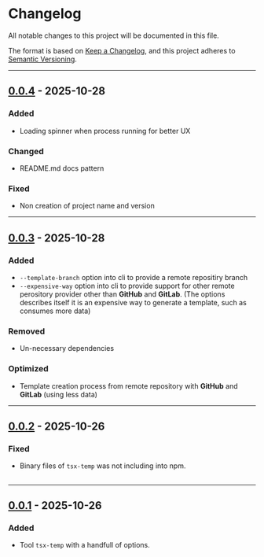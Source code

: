 # Changelog

All notable changes to this project will be documented in this file.

The format is based on [Keep a Changelog](https://keepachangelog.com/en/1.1.0/),
and this project adheres to [Semantic Versioning](https://semver.org/spec/v2.0.0.html).

<!-- ## [Unreleased] - 2025-10-26
### Added
### Removed
### Optimized
### Fixed
### Changed
[Unreleased]: https://github.com/nirvikpurkait/tsp-temp/compare/v0.0.3...Unreleased -->
<!-- ________________________________________________ -->

---

## [0.0.4] - 2025-10-28

### Added

- Loading spinner when process running for better UX

### Changed

- README.md docs pattern

[0.0.4]: https://github.com/nirvikpurkait/tsp-temp/compare/v0.0.3...0.0.4

### Fixed

- Non creation of project name and version

---

## [0.0.3] - 2025-10-28

[0.0.3]: https://github.com/nirvikpurkait/tsp-temp/compare/v0.0.2...0.0.3

### Added

- `--template-branch` option into cli to provide a remote repositiry branch
- `--expensive-way` option into cli to provide support for other remote perository provider other than **GitHub** and **GitLab**. (The options describes itself it is an expensive way to generate a template, such as consumes more data)

### Removed

- Un-necessary dependencies

### Optimized

- Template creation process from remote repository with **GitHub** and **GitLab** (using less data)

<!-- ________________________________________________ -->

---

## [0.0.2] - 2025-10-26

[0.0.2]: https://github.com/nirvikpurkait/tsp-temp/compare/v0.0.1...v0.0.2

### Fixed

- Binary files of `tsx-temp` was not including into npm.

## <!-- ________________________________________________ -->

---

## [0.0.1] - 2025-10-26

[0.0.1]: https://github.com/nirvikpurkait/tsp-temp/compare/v0.0.1

### Added

- Tool `tsx-temp` with a handfull of options.
